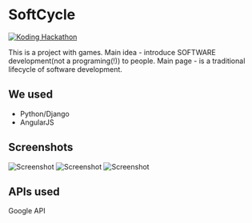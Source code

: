 # SoftCycle

[![Koding Hackathon](https://raw.githubusercontent.com/koding/hackathon.submit/master/images/badge.png "Koding Hackathon")](https://koding.com/Hackathon)

This is a project with games. Main idea - introduce SOFTWARE development(not a programing(!)) to people. Main page - is a traditional lifecycle of software development. 

## We used

- Python/Django
- AngularJS

## Screenshots

![Screenshot]( http://s3.amazonaws.com/awesome_screenshot/6697150?AWSAccessKeyId=0R7FMW7AXRVCYMAPTPR2&Expires=1418024571&Signature=53y4zAJTB823Q%2BjJ%2FllcerUdpvk%3D "Screenshot")
![Screenshot]( http://s3.amazonaws.com/awesome_screenshot/6697170?AWSAccessKeyId=0R7FMW7AXRVCYMAPTPR2&Expires=1418024398&Signature=Ek0oBKrSPBJtsQhrsET329fIJ74%3D "Screenshot")
![Screenshot]( http://s3.amazonaws.com/awesome_screenshot/6697203?AWSAccessKeyId=0R7FMW7AXRVCYMAPTPR2&Expires=1418024499&Signature=begYFYH4bXPcLLEOwTjekVB08js%3D "Screenshot")

## APIs used

Google API